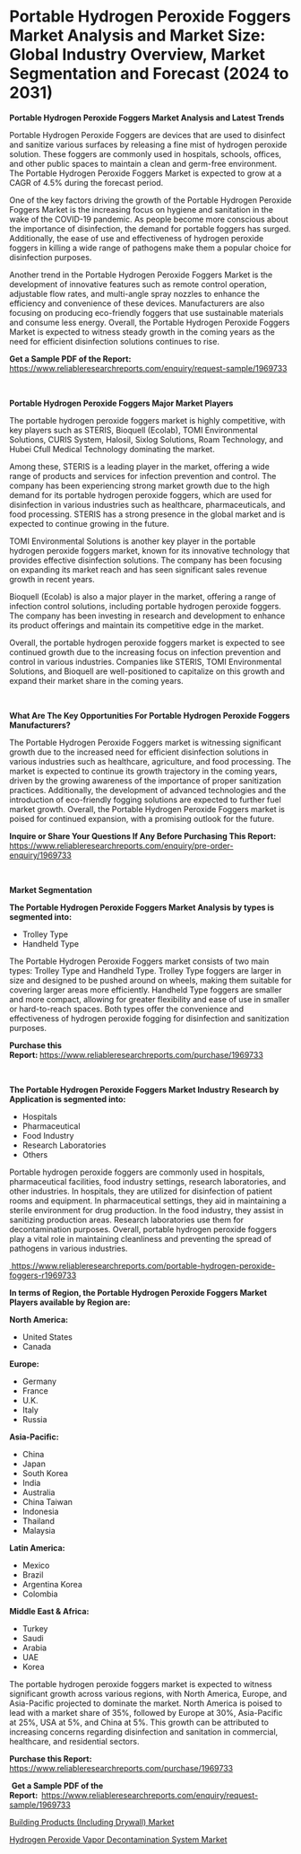 <p><h1>Portable Hydrogen Peroxide Foggers Market Analysis and Market Size: Global Industry Overview, Market Segmentation and Forecast (2024 to 2031)</h1></p><p><strong>Portable Hydrogen Peroxide Foggers Market Analysis and Latest Trends</strong></p>
<p><p>Portable Hydrogen Peroxide Foggers are devices that are used to disinfect and sanitize various surfaces by releasing a fine mist of hydrogen peroxide solution. These foggers are commonly used in hospitals, schools, offices, and other public spaces to maintain a clean and germ-free environment. The Portable Hydrogen Peroxide Foggers Market is expected to grow at a CAGR of 4.5% during the forecast period.</p><p>One of the key factors driving the growth of the Portable Hydrogen Peroxide Foggers Market is the increasing focus on hygiene and sanitation in the wake of the COVID-19 pandemic. As people become more conscious about the importance of disinfection, the demand for portable foggers has surged. Additionally, the ease of use and effectiveness of hydrogen peroxide foggers in killing a wide range of pathogens make them a popular choice for disinfection purposes.</p><p>Another trend in the Portable Hydrogen Peroxide Foggers Market is the development of innovative features such as remote control operation, adjustable flow rates, and multi-angle spray nozzles to enhance the efficiency and convenience of these devices. Manufacturers are also focusing on producing eco-friendly foggers that use sustainable materials and consume less energy. Overall, the Portable Hydrogen Peroxide Foggers Market is expected to witness steady growth in the coming years as the need for efficient disinfection solutions continues to rise.</p></p>
<p><strong>Get a Sample PDF of the Report:&nbsp;</strong> <a href="https://www.reliableresearchreports.com/enquiry/request-sample/1969733">https://www.reliableresearchreports.com/enquiry/request-sample/1969733</a></p>
<p>&nbsp;</p>
<p><strong>Portable Hydrogen Peroxide Foggers Major Market Players</strong></p>
<p><p>The portable hydrogen peroxide foggers market is highly competitive, with key players such as STERIS, Bioquell (Ecolab), TOMI Environmental Solutions, CURIS System, Halosil, Sixlog Solutions, Roam Technology, and Hubei Cfull Medical Technology dominating the market.</p><p>Among these, STERIS is a leading player in the market, offering a wide range of products and services for infection prevention and control. The company has been experiencing strong market growth due to the high demand for its portable hydrogen peroxide foggers, which are used for disinfection in various industries such as healthcare, pharmaceuticals, and food processing. STERIS has a strong presence in the global market and is expected to continue growing in the future.</p><p>TOMI Environmental Solutions is another key player in the portable hydrogen peroxide foggers market, known for its innovative technology that provides effective disinfection solutions. The company has been focusing on expanding its market reach and has seen significant sales revenue growth in recent years.</p><p>Bioquell (Ecolab) is also a major player in the market, offering a range of infection control solutions, including portable hydrogen peroxide foggers. The company has been investing in research and development to enhance its product offerings and maintain its competitive edge in the market.</p><p>Overall, the portable hydrogen peroxide foggers market is expected to see continued growth due to the increasing focus on infection prevention and control in various industries. Companies like STERIS, TOMI Environmental Solutions, and Bioquell are well-positioned to capitalize on this growth and expand their market share in the coming years.</p></p>
<p>&nbsp;</p>
<p><strong>What Are The Key Opportunities For Portable Hydrogen Peroxide Foggers Manufacturers?</strong></p>
<p><p>The Portable Hydrogen Peroxide Foggers market is witnessing significant growth due to the increased need for efficient disinfection solutions in various industries such as healthcare, agriculture, and food processing. The market is expected to continue its growth trajectory in the coming years, driven by the growing awareness of the importance of proper sanitization practices. Additionally, the development of advanced technologies and the introduction of eco-friendly fogging solutions are expected to further fuel market growth. Overall, the Portable Hydrogen Peroxide Foggers market is poised for continued expansion, with a promising outlook for the future.</p></p>
<p><strong>Inquire or Share Your Questions If Any Before Purchasing This Report:</strong> <a href="https://www.reliableresearchreports.com/enquiry/pre-order-enquiry/1969733">https://www.reliableresearchreports.com/enquiry/pre-order-enquiry/1969733</a></p>
<p>&nbsp;</p>
<p><strong>Market Segmentation</strong></p>
<p><strong>The Portable Hydrogen Peroxide Foggers Market Analysis by types is segmented into:</strong></p>
<p><ul><li>Trolley Type</li><li>Handheld Type</li></ul></p>
<p><p>The Portable Hydrogen Peroxide Foggers market consists of two main types: Trolley Type and Handheld Type. Trolley Type foggers are larger in size and designed to be pushed around on wheels, making them suitable for covering larger areas more efficiently. Handheld Type foggers are smaller and more compact, allowing for greater flexibility and ease of use in smaller or hard-to-reach spaces. Both types offer the convenience and effectiveness of hydrogen peroxide fogging for disinfection and sanitization purposes.</p></p>
<p><strong>Purchase this Report:&nbsp;</strong><a href="https://www.reliableresearchreports.com/purchase/1969733">https://www.reliableresearchreports.com/purchase/1969733</a></p>
<p>&nbsp;</p>
<p><strong>The Portable Hydrogen Peroxide Foggers Market Industry Research by Application is segmented into:</strong></p>
<p><ul><li>Hospitals</li><li>Pharmaceutical</li><li>Food Industry</li><li>Research Laboratories</li><li>Others</li></ul></p>
<p><p>Portable hydrogen peroxide foggers are commonly used in hospitals, pharmaceutical facilities, food industry settings, research laboratories, and other industries. In hospitals, they are utilized for disinfection of patient rooms and equipment. In pharmaceutical settings, they aid in maintaining a sterile environment for drug production. In the food industry, they assist in sanitizing production areas. Research laboratories use them for decontamination purposes. Overall, portable hydrogen peroxide foggers play a vital role in maintaining cleanliness and preventing the spread of pathogens in various industries.</p></p>
<p><a href="https://www.reliableresearchreports.com/portable-hydrogen-peroxide-foggers-r1969733">&nbsp;https://www.reliableresearchreports.com/portable-hydrogen-peroxide-foggers-r1969733</a></p>
<p><strong>In terms of Region, the Portable Hydrogen Peroxide Foggers Market Players available by Region are:</strong></p>
<p>
    <p> <strong> North America: </strong>
        <ul>
            <li>United States</li>
            <li>Canada</li>
        </ul>
        </p> 
    <p> <strong> Europe: </strong>
        <ul>
            <li>Germany</li>
            <li>France</li>
            <li>U.K.</li>
            <li>Italy</li>
            <li>Russia</li>
        </ul>
        </p> 
    <p> <strong> Asia-Pacific: </strong>
        <ul>
            <li>China</li>
            <li>Japan</li>
            <li>South Korea</li>
            <li>India</li>
            <li>Australia</li>
            <li>China Taiwan</li>
            <li>Indonesia</li>
            <li>Thailand</li>
            <li>Malaysia</li>
        </ul>
        </p> 
    <p> <strong> Latin America: </strong>
        <ul>
            <li>Mexico</li>
            <li>Brazil</li>
            <li>Argentina Korea</li>
            <li>Colombia</li>
        </ul>
        </p> 
    <p> <strong> Middle East & Africa: </strong>
        <ul>
            <li>Turkey</li>
            <li>Saudi</li>
            <li>Arabia</li>
            <li>UAE</li>
            <li>Korea</li>
        </ul>
    </p>
    </p>
<p><p>The portable hydrogen peroxide foggers market is expected to witness significant growth across various regions, with North America, Europe, and Asia-Pacific projected to dominate the market. North America is poised to lead with a market share of 35%, followed by Europe at 30%, Asia-Pacific at 25%, USA at 5%, and China at 5%. This growth can be attributed to increasing concerns regarding disinfection and sanitation in commercial, healthcare, and residential sectors.</p></p>
<p><strong>Purchase this Report: </strong><a href="https://www.reliableresearchreports.com/purchase/1969733">https://www.reliableresearchreports.com/purchase/1969733</a></p>
<p>&nbsp;<strong>Get a Sample PDF of the Report:&nbsp;&nbsp;</strong><a href="https://www.reliableresearchreports.com/enquiry/request-sample/1969733">https://www.reliableresearchreports.com/enquiry/request-sample/1969733</a></p>
<p><strong></strong></p>
<p><p><a href="https://issuu.com/reportprime-2/docs/building-products-including-drywall-market-size-20">Building Products (Including Drywall) Market</a></p><p><a href="https://github.com/sofayahoo2023/Market-Research-Report-List-4/blob/main/hydrogen-peroxide-vapor-decontamination-system-market.md">Hydrogen Peroxide Vapor Decontamination System Market</a></p></p>